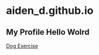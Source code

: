 # aiden_d.github.io
## My Profile Hello Wolrd
<a href="http://aidenflowers.github.io/Exercise_Repo__9.2">Dog Exercise</a>
